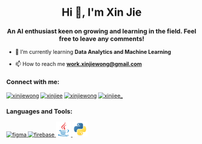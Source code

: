 <h1 align="center">Hi 👋, I'm Xin Jie</h1>
<h3 align="center">An AI enthusiast keen on growing and learning in the field. Feel free to leave any comments!</h3>

- 🌱 I’m currently learning **Data Analytics and Machine Learning**

- 📫 How to reach me **work.xinjiewong@gmail.com**

<h3 align="left">Connect with me:</h3>
<p align="left">
<a href="https://linkedin.com/in/xinjiewong" target="blank"><img align="center" src="https://raw.githubusercontent.com/rahuldkjain/github-profile-readme-generator/master/src/images/icons/Social/linked-in-alt.svg" alt="xinjiewong" height="30" width="40" /></a>
<a href="https://kaggle.com/xinjiee" target="blank"><img align="center" src="https://raw.githubusercontent.com/rahuldkjain/github-profile-readme-generator/master/src/images/icons/Social/kaggle.svg" alt="xinjiee" height="30" width="40" /></a>
<a href="https://www.hackerrank.com/xinjiewong" target="blank"><img align="center" src="https://raw.githubusercontent.com/rahuldkjain/github-profile-readme-generator/master/src/images/icons/Social/hackerrank.svg" alt="xinjiewong" height="30" width="40" /></a>
<a href="https://www.leetcode.com/xinjiee_" target="blank"><img align="center" src="https://raw.githubusercontent.com/rahuldkjain/github-profile-readme-generator/master/src/images/icons/Social/leet-code.svg" alt="xinjiee_" height="30" width="40" /></a>
</p>

<h3 align="left">Languages and Tools:</h3>
<p align="left"> <a href="https://www.figma.com/" target="_blank" rel="noreferrer"> <img src="https://www.vectorlogo.zone/logos/figma/figma-icon.svg" alt="figma" width="40" height="40"/> </a> <a href="https://firebase.google.com/" target="_blank" rel="noreferrer"> <img src="https://www.vectorlogo.zone/logos/firebase/firebase-icon.svg" alt="firebase" width="40" height="40"/> </a> <a href="https://www.java.com" target="_blank" rel="noreferrer"> <img src="https://raw.githubusercontent.com/devicons/devicon/master/icons/java/java-original.svg" alt="java" width="40" height="40"/> </a> <a href="https://www.python.org" target="_blank" rel="noreferrer"> <img src="https://raw.githubusercontent.com/devicons/devicon/master/icons/python/python-original.svg" alt="python" width="40" height="40"/> </a> </p>
